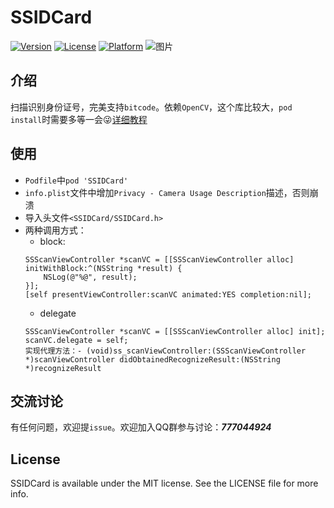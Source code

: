 # SSIDCard

[![Version](https://img.shields.io/cocoapods/v/SSIDCard.svg?style=flat)](https://cocoapods.org/pods/SSIDCard)
[![License](https://img.shields.io/cocoapods/l/SSIDCard.svg?style=flat)](https://cocoapods.org/pods/SSIDCard)
[![Platform](https://img.shields.io/cocoapods/p/SSIDCard.svg?style=flat)](https://cocoapods.org/pods/SSIDCard)
![图片](http://oarzzvu0u.bkt.clouddn.com//image/gif/idcard.gifidcard.gif)

## 介绍
扫描识别身份证号，完美支持`bitcode`。依赖`OpenCV`，这个库比较大，`pod install`时需要多等一会😜[详细教程](https://juejin.im/post/5ae4046ef265da0b7156065f)

## 使用
- `Podfile`中`pod 'SSIDCard'`
- `info.plist`文件中增加`Privacy - Camera Usage Description`描述，否则崩溃
- 导入头文件`<SSIDCard/SSIDCard.h>`
- 两种调用方式：
	- block:
	```
	SSScanViewController *scanVC = [[SSScanViewController alloc] 
	initWithBlock:^(NSString *result) {
		NSLog(@"%@", result);
	}];
	[self presentViewController:scanVC animated:YES completion:nil];
	```
	- delegate
	```
	SSScanViewController *scanVC = [[SSScanViewController alloc] init];
	scanVC.delegate = self;
	实现代理方法：- (void)ss_scanViewController:(SSScanViewController *)scanViewController didObtainedRecognizeResult:(NSString *)recognizeResult
	```

## 交流讨论

有任何问题，欢迎提`issue`。欢迎加入QQ群参与讨论：***777044924***

## License

SSIDCard is available under the MIT license. See the LICENSE file for more info.
